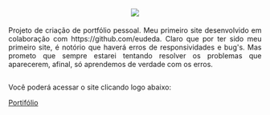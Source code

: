 <h1 align="center">
    <img src="https://readme-typing-svg.herokuapp.com/?font=Righteous&size=35&center=true&vCenter=true&width=500&height=70&duration=3000&lines=Projeto+Portifólio!;" />
</h1>

 <div align="justify">Projeto de criação de portfólio pessoal. Meu primeiro site desenvolvido em colaboração com https://github.com/eudeda.
 Claro que por ter sido meu primeiro site, é notório que haverá erros de responsividades e bug's. Mas prometo que sempre estarei tentando resolver os problemas que aparecerem, afinal, só aprendemos de verdade com os erros.<div>
 
##

Você poderá acessar o site clicando logo abaixo:

<a href="https://guioliveirx.github.io/Project-Portfolio" target="_blanck" rel="external">Portifólio</a>

